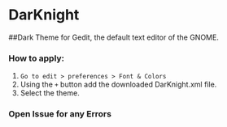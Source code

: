 # DarKnight

##Dark Theme for Gedit, the default text editor of the GNOME.

### How to apply:

1. `Go to edit > preferences > Font & Colors`
2. Using the `+` button add the downloaded DarKnight.xml file.
3. Select the theme.

### Open Issue for any Errors
